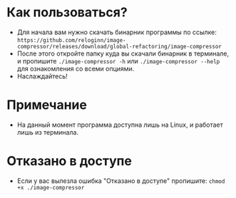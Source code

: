 # Как пользоваться?
- Для начала вам нужно скачать бинарник программы по ссылке: ```https://github.com/reloginn/image-compressor/releases/download/global-refactoring/image-compressor```
- После этого откройте папку куда вы скачали бинарник в терминале, и пропишите ```./image-compressor -h``` или ```./image-compressor --help``` для ознакомления со всеми опциями.
- Наслаждайтесь!
# Примечание
- На данный момент программа доступна лишь на Linux, и работает лишь из терминала.
# Отказано в доступе
- Если у вас вылезла ошибка "Отказано в доступе" пропишите: ```chmod +x ./image-compressor```
